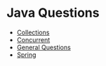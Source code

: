 # Java Questions

* [Collections](collections/README.md)
* [Concurrent](concurrent/README.md)
* [General Questions](general.md)
* [Spring](spring/README.md)
